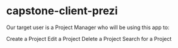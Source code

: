 # capstone-client-prezi
Our target user is a Project Manager who will be using this app to:

Create a Project
Edit a Project
Delete a Project
Search for a Project
